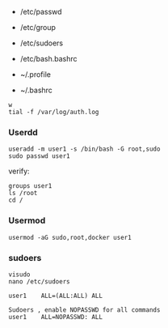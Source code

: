 - /etc/passwd
- /etc/group
- /etc/sudoers

- /etc/bash.bashrc
- ~/.profile
- ~/.bashrc
  
```
w
tial -f /var/log/auth.log
```

### Userdd
```
useradd -m user1 -s /bin/bash -G root,sudo
sudo passwd user1
```
verify: 
```
groups user1
ls /root
cd /
```

### Usermod
```
usermod -aG sudo,root,docker user1
```

### sudoers
```
visudo
nano /etc/sudoers
```

```
user1    ALL=(ALL:ALL) ALL

Sudoers , enable NOPASSWD for all commands
user1    ALL=NOPASSWD: ALL

```

